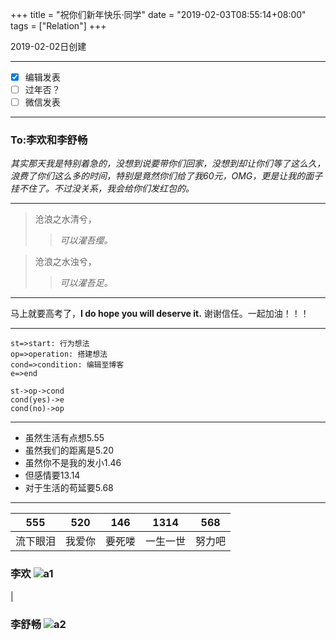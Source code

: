 +++
title = "祝你们新年快乐·同学"
date = "2019-02-03T08:55:14+08:00"
tags = ["Relation"]
+++

2019-02-02日创建

----------


- [x] 编辑发表
- [ ] 过年否？
- [ ]  微信发表 

---

### To:李欢和李舒畅

*其实那天我是特别着急的，没想到说要带你们回家，没想到却让你们等了这么久，浪费了你们这么多的时间，特别是竟然你们给了我60元，OMG，更是让我的面子挂不住了。不过没关系，我会给你们发红包的。*

---

>沧浪之水清兮，
>
>> *可以濯吾缨。*

> 沧浪之水浊兮，
>
> > *可以濯吾足。*

---
马上就要高考了，**I do hope you will deserve it.**
谢谢信任。一起加油！！！

---

```flow
st=>start: 行为想法
op=>operation: 搭建想法
cond=>condition: 编辑至博客
e=>end

st->op->cond
cond(yes)->e
cond(no)->op
```

---

- 虽然生活有点想5.55
- 虽然我们的距离是5.20
- 虽然你不是我的发小1.46
- 但感情要13.14
- 对于生活的苟延要5.68

---

|555  | 520 | 146 |1314|568
| --- | --- |---|---|---|
| 流下眼泪 | 我爱你 |要死喽|一生一世|努力吧|


### 李欢     ![a1](/images/lihua.jpg)
|

### 李舒畅   ![a2](/images/mg.jpg)    



